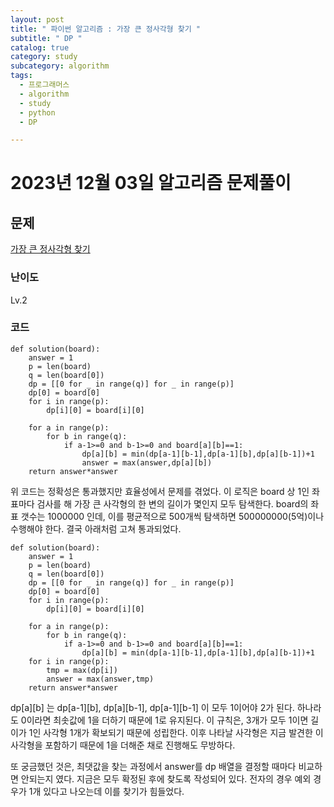 ```yaml
---
layout: post
title: " 파이썬 알고리즘 : 가장 큰 정사각형 찾기 "
subtitle: " DP "
catalog: true
category: study
subcategory: algorithm
tags:
  - 프로그래머스
  - algorithm
  - study
  - python
  - DP

---
```


# 2023년 12월 03일 알고리즘 문제풀이

## 문제

[가장 큰 정사각형 찾기](https://school.programmers.co.kr/learn/courses/30/lessons/12905)

### 난이도

Lv.2

### 코드
```
def solution(board):
    answer = 1
    p = len(board)
    q = len(board[0])
    dp = [[0 for _ in range(q)] for _ in range(p)]
    dp[0] = board[0]
    for i in range(p):
        dp[i][0] = board[i][0]
    
    for a in range(p):
        for b in range(q):
            if a-1>=0 and b-1>=0 and board[a][b]==1:
                dp[a][b] = min(dp[a-1][b-1],dp[a-1][b],dp[a][b-1])+1
                answer = max(answer,dp[a][b])
    return answer*answer
```
위 코드는 정확성은 통과했지만 효율성에서 문제를 겪었다. 이 로직은 board 상 1인 좌표마다 검사를 해 가장 큰 사각형의 한 변의 길이가 몇인지 모두 탐색한다. board의 좌표 갯수는 1000000 인데, 이를 평균적으로 500개씩 탐색하면 500000000(5억)이나 수행해야 한다.
결국 아래처럼 고쳐 통과되었다.
```
def solution(board):
    answer = 1
    p = len(board)
    q = len(board[0])
    dp = [[0 for _ in range(q)] for _ in range(p)]
    dp[0] = board[0]
    for i in range(p):
        dp[i][0] = board[i][0]

    for a in range(p):
        for b in range(q):
            if a-1>=0 and b-1>=0 and board[a][b]==1:
                dp[a][b] = min(dp[a-1][b-1],dp[a-1][b],dp[a][b-1])+1
    for i in range(p):
        tmp = max(dp[i])
        answer = max(answer,tmp)
    return answer*answer
```

dp[a][b] 는 dp[a-1][b], dp[a][b-1], dp[a-1][b-1] 이 모두 1이어야 2가 된다. 하나라도 0이라면 최솟값에 1을 더하기 때문에 1로 유지된다.
이 규칙은, 3개가 모두 1이면 길이가 1인 사각형 1개가 확보되기 때문에 성립한다. 이후 나타날 사각형은 지금 발견한 이 사각형을 포함하기 때문에 1을 더해준 채로 진행해도 무방하다.

또 궁금했던 것은, 최댓값을 찾는 과정에서 answer를 dp 배열을 결정할 때마다 비교하면 안되는지 였다. 지금은 모두 확정된 후에 찾도록 작성되어 있다.
전자의 경우 예외 경우가 1개 있다고 나오는데 이를 찾기가 힘들었다.
